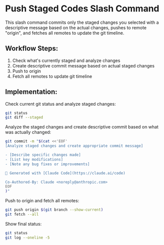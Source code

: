 # Push Staged Codes Slash Command

This slash command commits only the staged changes you selected with a descriptive message based on the actual changes, pushes to remote "origin", and fetches all remotes to update the git timeline.

## Workflow Steps:
1. Check what's currently staged and analyze changes
2. Create descriptive commit message based on actual staged changes
3. Push to origin
4. Fetch all remotes to update git timeline

## Implementation:

Check current git status and analyze staged changes:
```bash
git status
git diff --staged
```

Analyze the staged changes and create descriptive commit based on what was actually changed:
```bash
git commit -m "$(cat <<'EOF'
[Analyze staged changes and create appropriate commit message]

- [Describe specific changes made]
- [List key modifications]
- [Note any bug fixes or improvements]

🤖 Generated with [Claude Code](https://claude.ai/code)

Co-Authored-By: Claude <noreply@anthropic.com>
EOF
)"
```

Push to origin and fetch all remotes:
```bash
git push origin $(git branch --show-current)
git fetch --all
```

Show final status:
```bash
git status
git log --oneline -5
```